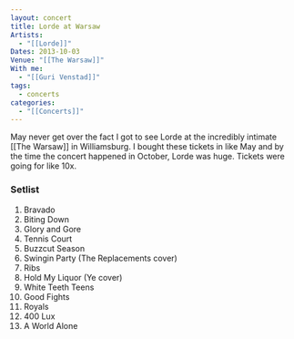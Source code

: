 ```yaml
---
layout: concert
title: Lorde at Warsaw
Artists:
  - "[[Lorde]]"
Dates: 2013-10-03
Venue: "[[The Warsaw]]"
With me:
  - "[[Guri Venstad]]"
tags:
  - concerts
categories:
  - "[[Concerts]]"
---
```


May never get over the fact I got to see Lorde at the incredibly intimate [[The Warsaw]] in Williamsburg. I bought these tickets in like May and by the time the concert happened in October, Lorde was huge. Tickets were going for like 10x.

### Setlist
1. Bravado
2. Biting Down
3. Glory and Gore
4. Tennis Court
5. Buzzcut Season
6. Swingin Party (The Replacements cover)
7. Ribs
8. Hold My Liquor (Ye cover)
9. White Teeth Teens
10. Good Fights
11. Royals
12. 400 Lux
13. A World Alone
